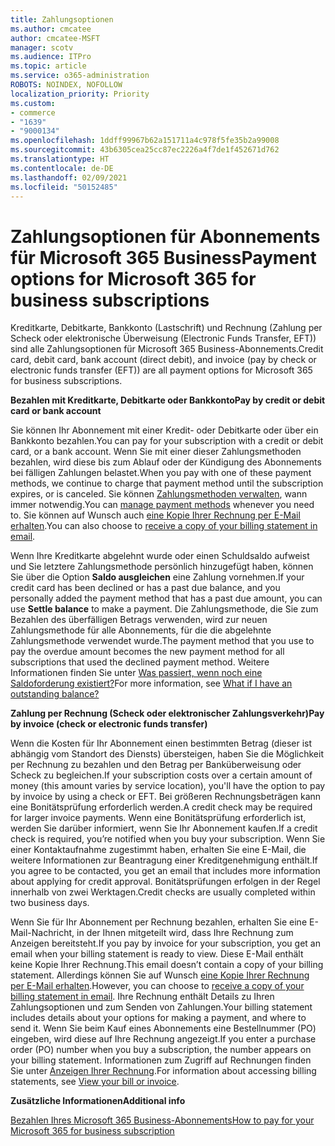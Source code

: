 ```yaml
---
title: Zahlungsoptionen
ms.author: cmcatee
author: cmcatee-MSFT
manager: scotv
ms.audience: ITPro
ms.topic: article
ms.service: o365-administration
ROBOTS: NOINDEX, NOFOLLOW
localization_priority: Priority
ms.custom:
- commerce
- "1639"
- "9000134"
ms.openlocfilehash: 1ddff99967b62a151711a4c978f5fe35b2a99008
ms.sourcegitcommit: 43b6305cea25cc87ec2226a4f7de1f452671d762
ms.translationtype: HT
ms.contentlocale: de-DE
ms.lasthandoff: 02/09/2021
ms.locfileid: "50152485"
---
```

# <a name="payment-options-for-microsoft-365-for-business-subscriptions"></a><span data-ttu-id="46892-102">Zahlungsoptionen für Abonnements für Microsoft 365 Business</span><span class="sxs-lookup"><span data-stu-id="46892-102">Payment options for Microsoft 365 for business subscriptions</span></span>
  
<span data-ttu-id="46892-103">Kreditkarte, Debitkarte, Bankkonto (Lastschrift) und Rechnung (Zahlung per Scheck oder elektronische Überweisung (Electronic Funds Transfer, EFT)) sind alle Zahlungsoptionen für Microsoft 365 Business-Abonnements.</span><span class="sxs-lookup"><span data-stu-id="46892-103">Credit card, debit card, bank account (direct debit), and invoice (pay by check or electronic funds transfer (EFT)) are all payment options for Microsoft 365 for business subscriptions.</span></span>
  
<span data-ttu-id="46892-104">**Bezahlen mit Kreditkarte, Debitkarte oder Bankkonto**</span><span class="sxs-lookup"><span data-stu-id="46892-104">**Pay by credit or debit card or bank account**</span></span>
  
<span data-ttu-id="46892-105">Sie können Ihr Abonnement mit einer Kredit- oder Debitkarte oder über ein Bankkonto bezahlen.</span><span class="sxs-lookup"><span data-stu-id="46892-105">You can pay for your subscription with a credit or debit card, or a bank account.</span></span> <span data-ttu-id="46892-106">Wenn Sie mit einer dieser Zahlungsmethoden bezahlen, wird diese bis zum Ablauf oder der Kündigung des Abonnements bei fälligen Zahlungen belastet.</span><span class="sxs-lookup"><span data-stu-id="46892-106">When you pay with one of these payment methods, we continue to charge that payment method until the subscription expires, or is canceled.</span></span> <span data-ttu-id="46892-107">Sie können [Zahlungsmethoden verwalten](https://docs.microsoft.com/microsoft-365/commerce/billing-and-payments/manage-payment-methods), wann immer notwendig.</span><span class="sxs-lookup"><span data-stu-id="46892-107">You can [manage payment methods](https://docs.microsoft.com/microsoft-365/commerce/billing-and-payments/manage-payment-methods) whenever you need to.</span></span> <span data-ttu-id="46892-108">Sie können auf Wunsch auch [eine Kopie Ihrer Rechnung per E-Mail erhalten](https://docs.microsoft.com/microsoft-365/commerce/billing-and-payments/view-your-bill-or-invoice#receive-a-copy-of-your-billing-statement-in-email).</span><span class="sxs-lookup"><span data-stu-id="46892-108">You can also choose to [receive a copy of your billing statement in email](https://docs.microsoft.com/microsoft-365/commerce/billing-and-payments/view-your-bill-or-invoice#receive-a-copy-of-your-billing-statement-in-email).</span></span>

<span data-ttu-id="46892-109">Wenn Ihre Kreditkarte abgelehnt wurde oder einen Schuldsaldo aufweist und Sie letztere Zahlungsmethode persönlich hinzugefügt haben, können Sie über die Option **Saldo ausgleichen** eine Zahlung vornehmen.</span><span class="sxs-lookup"><span data-stu-id="46892-109">If your credit card has been declined or has a past due balance, and you personally added the payment method that has a past due amount, you can use **Settle balance** to make a payment.</span></span> <span data-ttu-id="46892-110">Die Zahlungsmethode, die Sie zum Bezahlen des überfälligen Betrags verwenden, wird zur neuen Zahlungsmethode für alle Abonnements, für die die abgelehnte Zahlungsmethode verwendet wurde.</span><span class="sxs-lookup"><span data-stu-id="46892-110">The payment method that you use to pay the overdue amount becomes the new payment method for all subscriptions that used the declined payment method.</span></span> <span data-ttu-id="46892-111">Weitere Informationen finden Sie unter [Was passiert, wenn noch eine Saldoforderung existiert?](https://docs.microsoft.com/microsoft-365/commerce/billing-and-payments/pay-for-your-subscription#what-if-i-have-an-outstanding-balance)</span><span class="sxs-lookup"><span data-stu-id="46892-111">For more information, see [What if I have an outstanding balance?](https://docs.microsoft.com/microsoft-365/commerce/billing-and-payments/pay-for-your-subscription#what-if-i-have-an-outstanding-balance)</span></span>

<span data-ttu-id="46892-112">**Zahlung per Rechnung (Scheck oder elektronischer Zahlungsverkehr)**</span><span class="sxs-lookup"><span data-stu-id="46892-112">**Pay by invoice (check or electronic funds transfer)**</span></span>
  
<span data-ttu-id="46892-113">Wenn die Kosten für Ihr Abonnement einen bestimmten Betrag (dieser ist abhängig vom Standort des Diensts) übersteigen, haben Sie die Möglichkeit per Rechnung zu bezahlen und den Betrag per Banküberweisung oder Scheck zu begleichen.</span><span class="sxs-lookup"><span data-stu-id="46892-113">If your subscription costs over a certain amount of money (this amount varies by service location), you'll have the option to pay by invoice by using a check or EFT.</span></span> <span data-ttu-id="46892-114">Bei größeren Rechnungsbeträgen kann eine Bonitätsprüfung erforderlich werden.</span><span class="sxs-lookup"><span data-stu-id="46892-114">A credit check may be required for larger invoice payments.</span></span> <span data-ttu-id="46892-115">Wenn eine Bonitätsprüfung erforderlich ist, werden Sie darüber informiert, wenn Sie Ihr Abonnement kaufen.</span><span class="sxs-lookup"><span data-stu-id="46892-115">If a credit check is required, you’re notified when you buy your subscription.</span></span> <span data-ttu-id="46892-116">Wenn Sie einer Kontaktaufnahme zugestimmt haben, erhalten Sie eine E-Mail, die weitere Informationen zur Beantragung einer Kreditgenehmigung enthält.</span><span class="sxs-lookup"><span data-stu-id="46892-116">If you agree to be contacted, you get an email that includes more information about applying for credit approval.</span></span> <span data-ttu-id="46892-117">Bonitätsprüfungen erfolgen in der Regel innerhalb von zwei Werktagen.</span><span class="sxs-lookup"><span data-stu-id="46892-117">Credit checks are usually completed within two business days.</span></span>

<span data-ttu-id="46892-118">Wenn Sie für Ihr Abonnement per Rechnung bezahlen, erhalten Sie eine E-Mail-Nachricht, in der Ihnen mitgeteilt wird, dass Ihre Rechnung zum Anzeigen bereitsteht.</span><span class="sxs-lookup"><span data-stu-id="46892-118">If you pay by invoice for your subscription, you get an email when your billing statement is ready to view.</span></span> <span data-ttu-id="46892-119">Diese E-Mail enthält keine Kopie Ihrer Rechnung.</span><span class="sxs-lookup"><span data-stu-id="46892-119">This email doesn’t contain a copy of your billing statement.</span></span> <span data-ttu-id="46892-120">Allerdings können Sie auf Wunsch [eine Kopie Ihrer Rechnung per E-Mail erhalten](https://docs.microsoft.com/microsoft-365/commerce/billing-and-payments/view-your-bill-or-invoice#receive-a-copy-of-your-billing-statement-in-email).</span><span class="sxs-lookup"><span data-stu-id="46892-120">However, you can choose to [receive a copy of your billing statement in email](https://docs.microsoft.com/microsoft-365/commerce/billing-and-payments/view-your-bill-or-invoice#receive-a-copy-of-your-billing-statement-in-email).</span></span> <span data-ttu-id="46892-121">Ihre Rechnung enthält Details zu Ihren Zahlungsoptionen und zum Senden von Zahlungen.</span><span class="sxs-lookup"><span data-stu-id="46892-121">Your billing statement includes details about your options for making a payment, and where to send it.</span></span> <span data-ttu-id="46892-122">Wenn Sie beim Kauf eines Abonnements eine Bestellnummer (PO) eingeben, wird diese auf Ihre Rechnung angezeigt.</span><span class="sxs-lookup"><span data-stu-id="46892-122">If you enter a purchase order (PO) number when you buy a subscription, the number appears on your billing statement.</span></span> <span data-ttu-id="46892-123">Informationen zum Zugriff auf Rechnungen finden Sie unter [Anzeigen Ihrer Rechnung](https://docs.microsoft.com/microsoft-365/commerce/billing-and-payments/view-your-bill-or-invoice).</span><span class="sxs-lookup"><span data-stu-id="46892-123">For information about accessing billing statements, see [View your bill or invoice](https://docs.microsoft.com/microsoft-365/commerce/billing-and-payments/view-your-bill-or-invoice).</span></span>
  
<span data-ttu-id="46892-124">**Zusätzliche Informationen**</span><span class="sxs-lookup"><span data-stu-id="46892-124">**Additional info**</span></span>
  
[<span data-ttu-id="46892-125">Bezahlen Ihres Microsoft 365 Business-Abonnements</span><span class="sxs-lookup"><span data-stu-id="46892-125">How to pay for your Microsoft 365 for business subscription</span></span>](https://docs.microsoft.com/microsoft-365/commerce/billing-and-payments/pay-for-your-subscription)